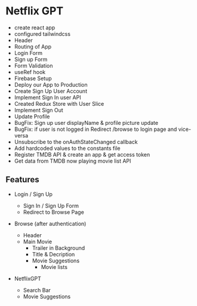 # Netflix GPT 
- create react app
- configured tailwindcss
- Header
- Routing of App
- Login Form
- Sign up Form
- Form Validation
- useRef hook
- Firebase Setup
- Deploy our App to Production
- Create Sign Up User Account
- Implement Sign In user API
- Created Redux Store with User Slice
- Implement Sign Out
- Update Profile
- BugFix: Sign up user displayName & profile picture update
- BugFix: if user is not logged in Redirect /browse to login page and vice-versa 
- Unsubscribe to the onAuthStateChanged callback
- Add hardcoded values to the constants file
- Register TMDB API & create an app & get access token
- Get data from TMDB now playing movie list API

## Features
- Login / Sign Up
    - Sign In / Sign Up Form
    - Redirect to Browse Page

- Browse (after authentication)
    - Header
    - Main Movie
        - Trailer in Background
        - Title & Decription
        - Movie Suggestions
            - Movie lists 

- NetflixGPT
    - Search Bar
    - Movie Suggestions